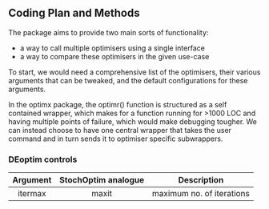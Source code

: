 ## Coding Plan and Methods

The package aims to provide two main sorts of functionality:
- a way to call multiple optimisers using a single interface
- a way to compare these optimisers in the given use-case

To start, we would need a comprehensive list of the optimisers, their various arguments that can be tweaked, and the default configurations for these arguments.



In the optimx package, the optimr() function is structured as a self contained wrapper, which makes for a function running for >1000 LOC and having multiple points of failure, which would make debugging tougher.
We can instead choose to have one central wrapper that takes the user command and in turn sends it to optimiser specific subwrappers.


### DEoptim controls

| Argument | StochOptim analogue | Description |
| :------: | :-----------------: | :---------: |
| itermax  | maxit               | maximum no. of iterations|
